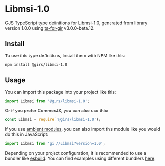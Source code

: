 
# Libmsi-1.0

GJS TypeScript type definitions for Libmsi-1.0, generated from library version 1.0.0 using [ts-for-gir](https://github.com/gjsify/ts-for-gjs) v3.0.0-beta.12.

## Install

To use this type definitions, install them with NPM like this:
```bash
npm install @girs/libmsi-1.0
```

## Usage

You can import this package into your project like this:
```ts
import Libmsi from '@girs/libmsi-1.0';
```

Or if you prefer CommonJS, you can also use this:
```ts
const Libmsi = require('@girs/libmsi-1.0');
```

If you use [ambient modules](https://github.com/gjsify/ts-for-gir/tree/main/packages/cli#ambient-modules), you can also import this module like you would do this in JavaScript:

```ts
import Libmsi from 'gi://Libmsi?version=1.0';
```

Depending on your project configuration, it is recommended to use a bundler like [esbuild](https://esbuild.github.io/). You can find examples using different bundlers [here](https://github.com/gjsify/ts-for-gir/tree/main/examples).